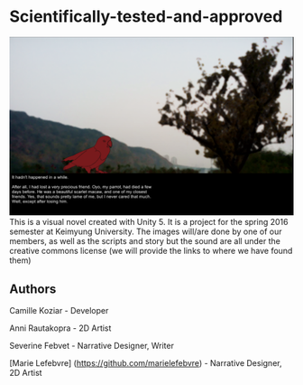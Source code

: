 Scientifically-tested-and-approved
======
![Alt text](./Images/screen_1.png "")
This is a visual novel created with Unity 5.
It is a project for the spring 2016 semester at Keimyung University.
The images will/are done by one of our members, as well as the scripts and story but the sound are all under the creative commons license
(we will provide the links to where we have found them)

Authors
--------
Camille Koziar - Developer

Anni Rautakopra - 2D Artist

Severine Febvet - Narrative Designer, Writer

[Marie Lefebvre] (https://github.com/marielefebvre) - Narrative Designer, 2D Artist
